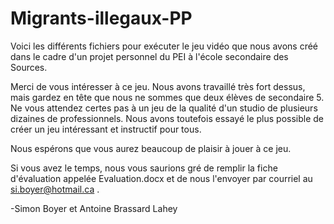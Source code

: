 # Migrants-illegaux-PP

Voici les différents fichiers pour exécuter le jeu vidéo que nous avons créé dans le cadre d'un projet personnel du PEI à l'école secondaire des Sources.

Merci de vous intéresser à ce jeu. Nous avons travaillé très fort dessus, mais gardez en tête que nous ne sommes que deux élèves de secondaire 5. Ne vous attendez certes pas à un jeu de la qualité d'un studio de plusieurs dizaines de professionnels. Nous avons toutefois essayé le plus possible de créer un jeu intéressant et instructif pour tous.

Nous espérons que vous aurez beaucoup de plaisir à jouer à ce jeu.

Si vous avez le temps, nous vous saurions gré de remplir la fiche d'évaluation appelée Evaluation.docx et de nous l'envoyer par courriel au si.boyer@hotmail.ca .

-Simon Boyer et Antoine Brassard Lahey

